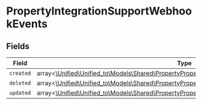 # PropertyIntegrationSupportWebhookEvents


## Fields

| Field                                                                                                                                                                            | Type                                                                                                                                                                             | Required                                                                                                                                                                         | Description                                                                                                                                                                      |
| -------------------------------------------------------------------------------------------------------------------------------------------------------------------------------- | -------------------------------------------------------------------------------------------------------------------------------------------------------------------------------- | -------------------------------------------------------------------------------------------------------------------------------------------------------------------------------- | -------------------------------------------------------------------------------------------------------------------------------------------------------------------------------- |
| `created`                                                                                                                                                                        | array<[\Unified\Unified_to\Models\Shared\PropertyPropertyIntegrationSupportWebhookEventsCreated](../../Models/Shared/PropertyPropertyIntegrationSupportWebhookEventsCreated.md)> | :heavy_minus_sign:                                                                                                                                                               | N/A                                                                                                                                                                              |
| `deleted`                                                                                                                                                                        | array<[\Unified\Unified_to\Models\Shared\PropertyPropertyIntegrationSupportWebhookEventsDeleted](../../Models/Shared/PropertyPropertyIntegrationSupportWebhookEventsDeleted.md)> | :heavy_minus_sign:                                                                                                                                                               | N/A                                                                                                                                                                              |
| `updated`                                                                                                                                                                        | array<[\Unified\Unified_to\Models\Shared\PropertyPropertyIntegrationSupportWebhookEventsUpdated](../../Models/Shared/PropertyPropertyIntegrationSupportWebhookEventsUpdated.md)> | :heavy_minus_sign:                                                                                                                                                               | N/A                                                                                                                                                                              |